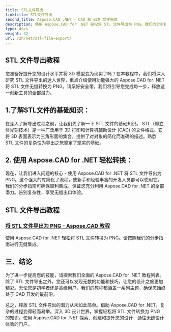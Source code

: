 ```yaml
---
title: STL文件导出
linktitle: STL文件导出
second_title: Aspose.CAD .NET - CAD 和 BIM 文件格式
description: 使用 Aspose.CAD for .NET 轻松将 STL 文件导出为 PNG。我们的分步指南可确保无缝集成。通过 Aspose.CAD For .NET 教程进行学习。
type: docs
weight: 42
url: /zh/net/stl-file-export/
---
```


## STL 文件导出教程

您准备好提升您的设计水平并将 3D 模型变为现实了吗？在本教程中，我们将深入研究 STL 文件导出的迷人世界，重点介绍使用功能强大的 Aspose.CAD for .NET 将 STL 文件无缝转换为 PNG。请系好安全带，我们将引导您完成每一步，释放这一创新工具的全部潜力。

## 1.了解STL文件的基础知识：

在深入了解导出过程之前，让我们先了解一下 STL 文件的基础知识。 STL（即立体光刻技术）是一种广泛用于 3D 打印和计算机辅助设计 (CAD) 的文件格式。它将 3D 表面表示为三角形面的集合，提供了对对象的简化而准确的描述。熟悉 STL 文件的复杂性为导出之旅奠定了坚实的基础。

## 2. 使用 Aspose.CAD for .NET 轻松转换：

现在，让我们进入问题的核心 - 使用 Aspose.CAD for .NET 将 STL 文件导出为 PNG。这个强大的库简化了流程，使新手和经验丰富的开发人员都可以使用它。我们的分步指南可确保顺利集成，保证您充分利用 Aspose.CAD for .NET 的全部潜力。告别复杂性，享受无缝出口体验。

## STL 文件导出教程
### [将 STL 文件导出为 PNG - Aspose.CAD 教程](./exporting-stl-files-to-png/)
使用 Aspose.CAD for .NET 轻松将 STL 文件转换为 PNG。请按照我们的分步指南进行无缝集成。

## 三、结论

为了进一步提高您的技能，请探索我们全面的 Aspose.CAD for .NET 教程列表。除了 STL 文件导出之外，您还可以发现无数的功能和技巧，让您的设计之旅更加精彩。无论您是初学者还是高级用户，我们的教程都涵盖一系列主题，确保您始终处于 CAD 开发的最前沿。

总之，释放 STL 文件导出的潜力从未如此简单。借助 Aspose.CAD for .NET，复杂的过程变得轻而易举。深入 3D 设计世界，掌握轻松将 STL 文件转换为 PNG 的知识。使用 Aspose.CAD for .NET 探索、创建和提升您的设计 - 通往无缝设计体验的门户。
